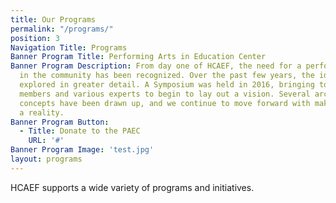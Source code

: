 ```yaml
---
title: Our Programs
permalink: "/programs/"
position: 3
Navigation Title: Programs
Banner Program Title: Performing Arts in Education Center
Banner Program Description: From day one of HCAEF, the need for a performing arts space
  in the community has been recognized. Over the past few years, the idea has been
  explored in greater detail. A Symposium was held in 2016, bringing together community
  members and various experts to begin to lay out a vision. Several architectural
  concepts have been drawn up, and we continue to move forward with making this dream
  a reality.
Banner Program Button:
  - Title: Donate to the PAEC
    URL: '#'
Banner Program Image: 'test.jpg'
layout: programs
---
```


HCAEF supports a wide variety of programs and initiatives.
